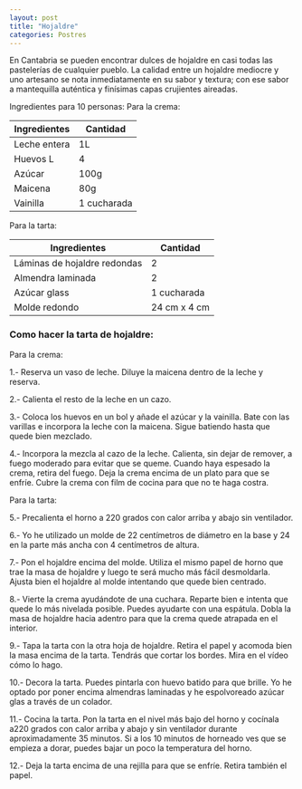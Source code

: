 ```yaml
---
layout: post
title: "Hojaldre"
categories: Postres
---
```


En Cantabria se pueden encontrar dulces de hojaldre en casi todas las pastelerías de cualquier pueblo. La calidad entre un hojaldre mediocre y uno artesano se nota inmediatamente en su sabor y textura; con ese sabor a mantequilla auténtica y finísimas capas crujientes aireadas.

Ingredientes para 10 personas:
Para la crema:

|Ingredientes          | Cantidad              |
|--------------------- | --------------------- |
|Leche entera          |           1L          |
|Huevos L              |           4           |
|Azúcar                |          100g         |
|Maicena               |           80g         |
|Vainilla              |      1 cucharada      |

Para la tarta:

|Ingredientes          | Cantidad              |
|--------------------- | --------------------- |
|Láminas de hojaldre redondas |   2            |
|Almendra laminada     |          2            |
|Azúcar glass          |        1 cucharada    |
|Molde redondo         |     24 cm x 4 cm      |

### Como hacer la tarta de hojaldre:

Para la crema:

1.- Reserva un vaso de leche. Diluye la maicena dentro de la leche y reserva.

2.- Calienta el resto de la leche en un cazo.

3.- Coloca los huevos en un bol y añade el azúcar y la vainilla. Bate con las varillas e incorpora la leche con la maicena. Sigue batiendo hasta que quede bien mezclado.

4.- Incorpora la mezcla al cazo de la leche. Calienta, sin dejar de remover, a fuego moderado para evitar que se queme. Cuando haya espesado la crema, retira del fuego. Deja la crema encima de un plato para que se enfríe. Cubre la crema con film de cocina para que no te haga costra.

Para la tarta:

5.- Precalienta el horno a 220 grados con calor arriba y abajo sin ventilador.

6.- Yo he utilizado un molde de 22 centímetros de diámetro en la base y 24 en la parte más ancha con 4 centímetros de altura.

7.- Pon el hojaldre encima del molde. Utiliza el mismo papel de horno que trae la masa de hojaldre y luego te será mucho más fácil desmoldarla. Ajusta bien el hojaldre al molde intentando que quede bien centrado.

8.- Vierte la crema ayudándote de una cuchara. Reparte bien e intenta que quede lo más nivelada posible. Puedes ayudarte con una espátula. Dobla la masa de hojaldre hacia adentro para que la crema quede atrapada en el interior.

9.- Tapa la tarta con la otra hoja de hojaldre. Retira el papel y acomoda bien la masa encima de la tarta. Tendrás que cortar los bordes. Mira en el vídeo cómo lo hago.

10.- Decora la tarta. Puedes pintarla con huevo batido para que brille. Yo he optado por poner encima almendras laminadas y he espolvoreado azúcar glas a través de un colador.

11.- Cocina la tarta. Pon la tarta en el nivel más bajo del horno y cocínala a220 grados con calor arriba y abajo y sin ventilador durante aproximadamente 35 minutos. Si a los 10 minutos de horneado ves que se empieza a dorar, puedes bajar un poco la temperatura del horno.

12.- Deja la tarta encima de una rejilla para que se enfríe. Retira también el papel.



